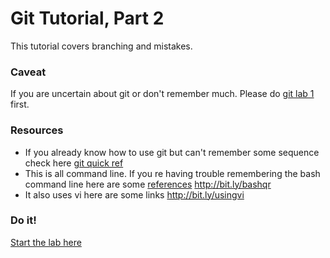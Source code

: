 # Git Tutorial, Part 2

This tutorial covers branching and mistakes.

### Caveat

If you are uncertain about git or don't remember much.
Please do [git lab 1](https://github.com/Android518-2017/git-lab-1) first.

### Resources

* If you already know how to use git but can't remember some sequence
check here [git quick ref](http://wiki.pcampbell.profweb.ca/index.php/Git_quick_ref)
* This is all command line. If you re having trouble remembering the bash
command line here are some
[references](https://drive.google.com/open?id=0B-CHlg81QPjfVU5PSkxYM1hsSEE)
<http://bit.ly/bashqr>
* It also uses vi here are some links
<http://bit.ly/usingvi>

### Do it!
[Start the lab here](02_mistakes_branches.md)
